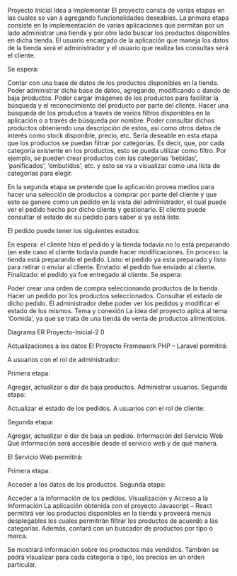 Proyecto Inicial
Idea a Implementar
El proyecto consta de varias etapas en las cuales se van a agregando funcionalidades deseables. La primera etapa consiste en la implementación de varias aplicaciones que permitan por un lado administrar una tienda y por otro lado buscar los productos disponibles en dicha tienda. El usuario encargado de la aplicación que maneja los datos de la tienda será el administrador y el usuario que realiza las consultas será el cliente.

Se espera:

Contar con una base de datos de los productos disponibles en la tienda.
Poder administrar dicha base de datos, agregando, modificando o dando de baja productos.
Poder cargar imágenes de los productos para facilitar la búsqueda y el reconocimiento del producto por parte del cliente.
Hacer una búsqueda de los productos a través de varios filtros disponibles en la aplicación o a través de búsqueda por nombre.
Poder consultar dichos productos obteniendo una descripción de estos, así como otros datos de interés como stock disponible, precio, etc.
Sería deseable en esta etapa que los productos se puedan filtrar por categorías. Es decir, que, por cada categoría existente en los productos, esto se pueda utilizar como filtro. Por ejemplo, se pueden crear productos con las categorías ‘bebidas’, ‘panificados’, ‘embutidos’, etc. y esto se va a visualizar como una lista de categorías para elegir.

En la segunda etapa se pretende que la aplicación provea medios para hacer una selección de productos a comprar por parte del cliente y que esto se genere como un pedido en la vista del administrador, el cual puede ver el pedido hecho por dicho cliente y gestionarlo. El cliente puede consultar el estado de su pedido para saber si ya está listo.

El pedido puede tener los siguientes estados:

En espera: el cliente hizo el pedido y la tienda todavía no lo está preparando (en este caso el cliente todavía puede hacer modificaciones.
En proceso: la tienda está preparando el pedido.
Listo: el pedido ya esta preparado y listo para retirar o enviar al cliente.
Enviado: el pedido fue enviado al cliente.
Finalizado: el pedido ya fue entregado al cliente.
Se espera:

Poder crear una orden de compra seleccionando productos de la tienda.
Hacer un pedido por los productos seleccionados.
Consultar el estado de dicho pedido.
El administrador debe poder ver los pedidos y modificar el estado de los mismos.
Tema y conexión
La idea del proyecto aplica al tema ‘Comida’, ya que se trata de una tienda de venta de productos alimenticios.

Diagrama ER
Proyecto-Inicial-2 0

Actualizaciones a los datos
El Proyecto Framework PHP – Laravel permitirá:

A usuarios con el rol de administrador:

Primera etapa:

Agregar, actualizar o dar de baja productos.
Administrar usuarios.
Segunda etapa:

Actualizar el estado de los pedidos.
A usuarios con el rol de cliente:

Segunda etapa:

Agregar, actualizar o dar de baja un pedido.
Información del Servicio Web
Qué información será accesible desde el servicio web y de qué manera.

El Servicio Web permitirá:

Primera etapa:

Acceder a los datos de los productos.
Segunda etapa:

Acceder a la información de los pedidos.
Visualización y Acceso a la Información
La aplicación obtenida con el proyecto Javascript – React permitirá ver los productos disponibles en la tienda y proveerá menús desplegables los cuales permitirán filtrar los productos de acuerdo a las categorías. Además, contará con un buscador de productos por tipo o marca.

Se mostrará información sobre los productos más vendidos. También se podrá visualizar para cada categoría o tipo, los precios en un orden particular.
